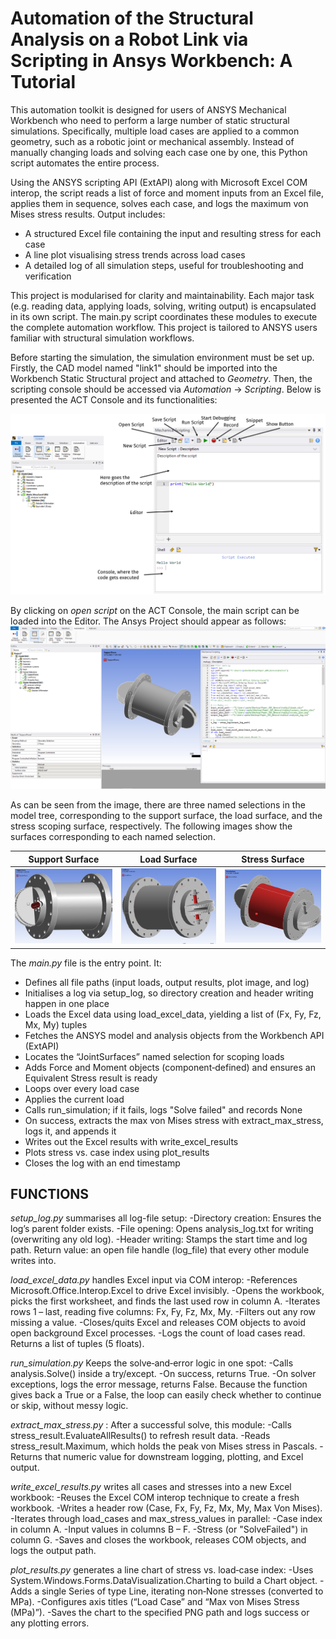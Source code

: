 <h1> Automation of the Structural Analysis on a Robot Link via Scripting in Ansys Workbench: A Tutorial </h1>

<p> This automation toolkit is designed for users of ANSYS Mechanical Workbench who need to perform a large number of static structural simulations. 
Specifically, multiple load cases are applied to a common geometry, such as a robotic joint or mechanical assembly. 
Instead of manually changing loads and solving each case one by one, this Python script automates the entire process. </p>

<p> Using the ANSYS scripting API (ExtAPI) along with Microsoft Excel COM interop, the script reads a list of force and moment inputs from an Excel file,
applies them in sequence, solves each case, and logs the maximum von Mises stress results.
Output includes: 
<ul>
	<li>A structured Excel file containing the input and resulting stress for each case</li>
	<li>A line plot visualising stress trends across load cases</li>
	<li>A detailed log of all simulation steps, useful for troubleshooting and verification</li>
</ul>
</p>

<p>This project is modularised for clarity and maintainability. Each major task (e.g. reading data, applying loads, solving, writing output) is encapsulated in its own script.
The main.py script coordinates these modules to execute the complete automation workflow.
This project is tailored to ANSYS users familiar with structural simulation workflows.</p>

Before starting the simulation, the simulation environment must be set up. Firstly, the CAD model named "link1" should be imported into the Workbench Static Structural project and attached to *Geometry*.
Then, the scripting console should be accessed via *Automation* -> *Scripting*.
Below is presented the ACT Console and its functionalities:

![The ACT Console](Images/console.png)

By clicking on *open script* on the ACT Console, the main script can be loaded into the Editor.
The Ansys Project should appear as follows:
![Ansys Workbench Project](Images/Ansys_Workbench_Project_Layout.png)

As can be seen from the image, there are three named selections in the model tree, corresponding to the support surface, the load surface, and the stress scoping surface, respectively.
The following images show the surfaces corresponding to each named selection.

| **Support Surface**             | **Load Surface**                                 | **Stress Surface**                                |
|:-------------------------------:|:------------------------------------------------:| :------------------------------------------------:|
| ![](Images/SupportFaces.png)    |            ![](Images/LoadFaces.png)             | ![](Images/StressSurface.png)  |



The *main.py* file is the entry point. It:
<ul>
	<li>Defines all file paths (input loads, output results, plot image, and log)</li>
 	<li>Initialises a log via setup_log, so directory creation and header writing happen in one place</li>
  	<li>Loads the Excel data using load_excel_data, yielding a list of (Fx, Fy, Fz, Mx, My) tuples</li>
   	<li>Fetches the ANSYS model and analysis objects from the Workbench API (ExtAPI)</li>
    	<li>Locates the “JointSurfaces” named selection for scoping loads</li>
     	<li>Adds Force and Moment objects (component‐defined) and ensures an Equivalent Stress result is ready</li>
      	<li>Loops over every load case</li>
       	<li>Applies the current load</li>
	<li>Calls run_simulation; if it fails, logs "Solve failed" and records None</li>
	<li>On success, extracts the max von Mises stress with extract_max_stress, logs it, and appends it</li>
	<li>Writes out the Excel results with write_excel_results</li>
	<li>Plots stress vs. case index using plot_results</li>
	<li>Closes the log with an end timestamp</li>
</ul>

<h2>FUNCTIONS</h2>

*setup_log.py* summarises all log-file setup:
	-Directory creation: Ensures the log’s parent folder exists.
	-File opening: Opens analysis_log.txt for writing (overwriting any old log).
	-Header writing: Stamps the start time and log path.
	Return value: an open file handle (log_file) that every other module writes into.

*load_excel_data.py* handles Excel input via COM interop:
	-References Microsoft.Office.Interop.Excel to drive Excel invisibly.
	-Opens the workbook, picks the first worksheet, and finds the last used row in column A.
	-Iterates rows 1 – last, reading five columns: Fx, Fy, Fz, Mx, My.
	-Filters out any row missing a value.
	-Closes/quits Excel and releases COM objects to avoid open background Excel processes.
	-Logs the count of load cases read.
	Returns a list of tuples (5 floats).

*run_simulation.py* Keeps the solve‐and‐error logic in one spot:
	-Calls analysis.Solve() inside a try/except.
	-On success, returns True.
	-On solver exceptions, logs the error message, returns False.
	Because the function gives back a True or a False, the loop can easily check whether to continue or skip, without messy logic.


*extract_max_stress.py* : After a successful solve, this module:
	-Calls stress_result.EvaluateAllResults() to refresh result data.
	-Reads stress_result.Maximum, which holds the peak von Mises stress in Pascals.
	-Returns that numeric value for downstream logging, plotting, and Excel output.

*write_excel_results.py* writes all cases and stresses into a new Excel workbook:
	-Reuses the Excel COM interop technique to create a fresh workbook.
	-Writes a header row (Case, Fx, Fy, Fz, Mx, My, Max Von Mises).
	-Iterates through load_cases and max_stress_values in parallel:
		-Case index in column A.
		-Input values in columns B – F.
		-Stress (or "SolveFailed") in column G.
	-Saves and closes the workbook, releases COM objects, and logs the output path.

*plot_results.py* generates a line chart of stress vs. load‐case index:
	-Uses System.Windows.Forms.DataVisualization.Charting to build a Chart object.
	-Adds a single Series of type Line, iterating non‐None stresses (converted to MPa).
	-Configures axis titles (“Load Case” and “Max von Mises Stress (MPa)”).
	-Saves the chart to the specified PNG path and logs success or any plotting errors.

